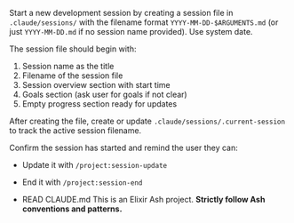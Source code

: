 Start a new development session by creating a session file in `.claude/sessions/` with the filename format `YYYY-MM-DD-$ARGUMENTS.md` (or just `YYYY-MM-DD.md` if no session name provided).  Use system date.

The session file should begin with:
1. Session name as the title
2. Filename of the session file
3. Session overview section with start time
4. Goals section (ask user for goals if not clear)
5. Empty progress section ready for updates

After creating the file, create or update `.claude/sessions/.current-session` to track the active session filename.

Confirm the session has started and remind the user they can:
- Update it with `/project:session-update`
- End it with `/project:session-end`

- READ CLAUDE.md
This is an Elixir Ash project.
**Strictly follow Ash conventions and patterns.**

